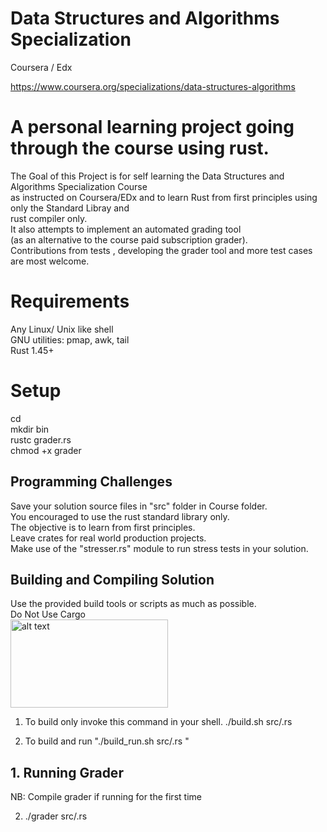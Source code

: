 # Data Structures and Algorithms Specialization
Coursera / Edx

https://www.coursera.org/specializations/data-structures-algorithms

# A personal learning project going through the course using rust.

The Goal of this Project is for self learning the Data Structures and Algorithms Specialization Course  
as instructed on Coursera/EDx and to learn Rust from first principles using only the Standard Libray and  
rust compiler only.  
It also attempts to implement an automated grading tool  
(as an alternative to the course paid subscription grader).  
Contributions from tests , developing the grader tool and more test cases are most welcome.  


# Requirements 
Any Linux/ Unix like shell  
GNU utilities: pmap, awk, tail  
Rust 1.45+  


# Setup
cd <course directory>  
mkdir bin  
rustc grader.rs  
chmod +x grader  


## Programming Challenges 
Save your solution source files in "src" folder in Course folder.  
You encouraged to use the rust standard library only.  
The objective is to learn from first principles.  
Leave crates for real world production projects.  
Make use of the "stresser.rs" module to run stress tests in your solution.  

## Building and Compiling Solution
Use the provided build tools or scripts as much as possible.   
Do Not Use Cargo  
<img src="https://i.kym-cdn.com/entries/icons/original/000/026/366/pather.jpg" alt="alt text" width="252" height="141">  
1. To build only invoke this command in your shell. ./build.sh src/<solution>.rs  

2. To build and run  "./build_run.sh src/<solution>.rs  "  
## 1. Running Grader 
NB: Compile grader if running for the first time

2. ./grader src/<solution>.rs  
